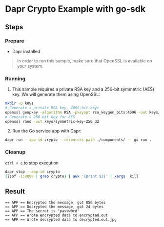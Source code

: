 # Dapr Crypto Example with go-sdk

## Steps

### Prepare

- Dapr installed

> In order to run this sample, make sure that OpenSSL is available on your system.

### Running

1. This sample requires a private RSA key and a 256-bit symmetric (AES) key. We will generate them using OpenSSL:

<!-- STEP
name: Generate crypto
expected_stderr_lines:
output_match_mode: substring
background: false
-->

```bash
mkdir -p keys
# Generate a private RSA key, 4096-bit keys
openssl genpkey -algorithm RSA -pkeyopt rsa_keygen_bits:4096 -out keys/rsa-private-key.pem
# Generate a 256-bit key for AES
openssl rand -out keys/symmetric-key-256 32
```

<!-- END_STEP -->

2. Run the Go service app with Dapr:

<!-- STEP
name: Run crypto service
expected_stdout_lines:
  - '== APP == Encrypted the message, got 856 bytes'
  - '== APP == Decrypted the message, got 24 bytes'
  - '== APP == The secret is "passw0rd"'
  - '== APP == Wrote decrypted data to encrypted.out'
  - '== APP == Wrote decrypted data to decrypted.out.jpg'
  - "Exited App successfully"
expected_stderr_lines:
output_match_mode: substring
-->

```bash
dapr run --app-id crypto --resources-path ./components/ -- go run .
```

<!-- END_STEP -->

### Cleanup

`ctrl + c` to stop execution

<!-- STEP
expected_stdout_lines: 
  - '✅  app stopped successfully: crypto'
expected_stderr_lines:
name: Shutdown dapr
-->

```bash
dapr stop --app-id crypto
(lsof -i:8080 | grep crypto) | awk '{print $2}' | xargs  kill
```

<!-- END_STEP -->

## Result

```shell
== APP == Encrypted the message, got 856 bytes
== APP == Decrypted the message, got 24 bytes
== APP == The secret is "passw0rd"
== APP == Wrote encrypted data to encrypted.out
== APP == Wrote decrypted data to decrypted.out.jpg
```
